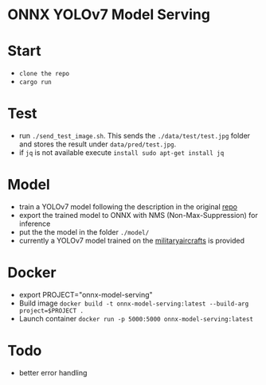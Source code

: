 # ONNX YOLOv7 Model Serving

# Start
* `clone the repo`
* `cargo run`

#  Test
* run `./send_test_image.sh`. This sends the `./data/test/test.jpg` folder and stores the result under `data/pred/test.jpg`.
* if `jq` is not available execute `install sudo apt-get install jq`

# Model
* train a YOLOv7 model following the description in the original [repo](https://github.com/WongKinYiu/yolov7)
* export the trained model to ONNX with NMS (Non-Max-Suppression) for inference
* put the the model in the folder `./model/`
* currently a YOLOv7 model trained on the [militaryaircrafts](https://www.kaggle.com/datasets/a2015003713/militaryaircraftdetectiondataset) is provided

# Docker
* export PROJECT="onnx-model-serving"
* Build image `docker build -t onnx-model-serving:latest --build-arg project=$PROJECT .`
* Launch container `docker run -p 5000:5000 onnx-model-serving:latest`

# Todo
* better error handling